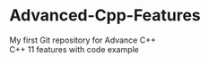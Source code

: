 # Advanced-Cpp-Features
My first Git repository for Advance C++
<br>
C++ 11 features with code example
